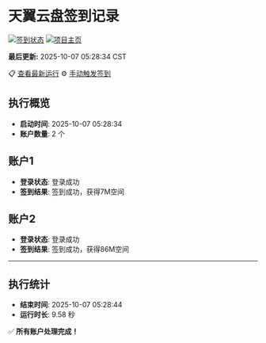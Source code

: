 # 天翼云盘签到记录

[![签到状态](https://github.com/xdrive5/cloud9/actions/workflows/main.yml/badge.svg)](https://github.com/xdrive5/cloud9/actions/workflows/main.yml) [![项目主页](https://img.shields.io/badge/GitHub-项目主页-blue?logo=github)](https://github.com/xdrive5/cloud9)

**最后更新:** 2025-10-07 05:28:34 CST

📋 [查看最新运行](https://github.com/xdrive5/cloud9/actions/runs/18294968592) ⚙️ [手动触发签到](https://github.com/xdrive5/cloud9/actions/workflows/main.yml)

## 执行概览
- **启动时间**: 2025-10-07 05:28:34
- **账户数量**: 2 个

## 账户1
- **登录状态**: 登录成功
- **签到结果**: 签到成功，获得7M空间

## 账户2
- **登录状态**: 登录成功
- **签到结果**: 签到成功，获得86M空间

---
## 执行统计
- **结束时间**: 2025-10-07 05:28:44
- **运行时长**: 9.58 秒

✅ **所有账户处理完成！**
